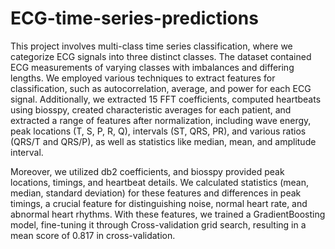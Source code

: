 # ECG-time-series-predictions

This project involves multi-class time series classification, where we categorize ECG signals into three distinct classes. The dataset contained ECG measurements of varying classes with imbalances and differing lengths. We employed various techniques to extract features for classification, such as autocorrelation, average, and power for each ECG signal. Additionally, we extracted 15 FFT coefficients, computed heartbeats using biosspy, created characteristic averages for each patient, and extracted a range of features after normalization, including wave energy, peak locations (T, S, P, R, Q), intervals (ST, QRS, PR), and various ratios (QRS/T and QRS/P), as well as statistics like median, mean, and amplitude interval.

Moreover, we utilized db2 coefficients, and biosspy provided peak locations, timings, and heartbeat details. We calculated statistics (mean, median, standard deviation) for these features and differences in peak timings, a crucial feature for distinguishing noise, normal heart rate, and abnormal heart rhythms. With these features, we trained a GradientBoosting model, fine-tuning it through Cross-validation grid search, resulting in a mean score of 0.817 in cross-validation.
